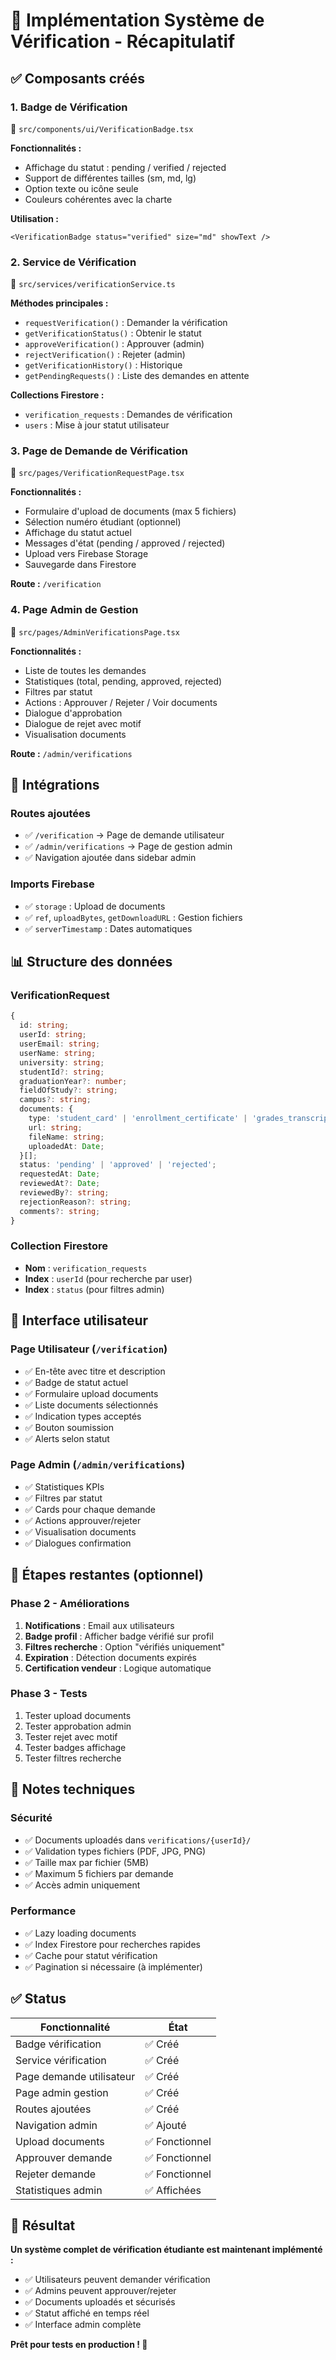 # 🎯 Implémentation Système de Vérification - Récapitulatif

## ✅ Composants créés

### 1. **Badge de Vérification** 
📁 `src/components/ui/VerificationBadge.tsx`

**Fonctionnalités :**
- Affichage du statut : pending / verified / rejected
- Support de différentes tailles (sm, md, lg)
- Option texte ou icône seule
- Couleurs cohérentes avec la charte

**Utilisation :**
```tsx
<VerificationBadge status="verified" size="md" showText />
```

### 2. **Service de Vérification**
📁 `src/services/verificationService.ts`

**Méthodes principales :**
- `requestVerification()` : Demander la vérification
- `getVerificationStatus()` : Obtenir le statut
- `approveVerification()` : Approuver (admin)
- `rejectVerification()` : Rejeter (admin)
- `getVerificationHistory()` : Historique
- `getPendingRequests()` : Liste des demandes en attente

**Collections Firestore :**
- `verification_requests` : Demandes de vérification
- `users` : Mise à jour statut utilisateur

### 3. **Page de Demande de Vérification**
📁 `src/pages/VerificationRequestPage.tsx`

**Fonctionnalités :**
- Formulaire d'upload de documents (max 5 fichiers)
- Sélection numéro étudiant (optionnel)
- Affichage du statut actuel
- Messages d'état (pending / approved / rejected)
- Upload vers Firebase Storage
- Sauvegarde dans Firestore

**Route :** `/verification`

### 4. **Page Admin de Gestion**
📁 `src/pages/AdminVerificationsPage.tsx`

**Fonctionnalités :**
- Liste de toutes les demandes
- Statistiques (total, pending, approved, rejected)
- Filtres par statut
- Actions : Approuver / Rejeter / Voir documents
- Dialogue d'approbation
- Dialogue de rejet avec motif
- Visualisation documents

**Route :** `/admin/verifications`

## 🔧 Intégrations

### Routes ajoutées
- ✅ `/verification` → Page de demande utilisateur
- ✅ `/admin/verifications` → Page de gestion admin
- ✅ Navigation ajoutée dans sidebar admin

### Imports Firebase
- ✅ `storage` : Upload de documents
- ✅ `ref`, `uploadBytes`, `getDownloadURL` : Gestion fichiers
- ✅ `serverTimestamp` : Dates automatiques

## 📊 Structure des données

### VerificationRequest
```typescript
{
  id: string;
  userId: string;
  userEmail: string;
  userName: string;
  university: string;
  studentId?: string;
  graduationYear?: number;
  fieldOfStudy?: string;
  campus?: string;
  documents: {
    type: 'student_card' | 'enrollment_certificate' | 'grades_transcript' | 'id_card';
    url: string;
    fileName: string;
    uploadedAt: Date;
  }[];
  status: 'pending' | 'approved' | 'rejected';
  requestedAt: Date;
  reviewedAt?: Date;
  reviewedBy?: string;
  rejectionReason?: string;
  comments?: string;
}
```

### Collection Firestore
- **Nom** : `verification_requests`
- **Index** : `userId` (pour recherche par user)
- **Index** : `status` (pour filtres admin)

## 🎨 Interface utilisateur

### Page Utilisateur (`/verification`)
- ✅ En-tête avec titre et description
- ✅ Badge de statut actuel
- ✅ Formulaire upload documents
- ✅ Liste documents sélectionnés
- ✅ Indication types acceptés
- ✅ Bouton soumission
- ✅ Alerts selon statut

### Page Admin (`/admin/verifications`)
- ✅ Statistiques KPIs
- ✅ Filtres par statut
- ✅ Cards pour chaque demande
- ✅ Actions approuver/rejeter
- ✅ Visualisation documents
- ✅ Dialogues confirmation

## 🚧 Étapes restantes (optionnel)

### Phase 2 - Améliorations
1. **Notifications** : Email aux utilisateurs
2. **Badge profil** : Afficher badge vérifié sur profil
3. **Filtres recherche** : Option "vérifiés uniquement"
4. **Expiration** : Détection documents expirés
5. **Certification vendeur** : Logique automatique

### Phase 3 - Tests
1. Tester upload documents
2. Tester approbation admin
3. Tester rejet avec motif
4. Tester badges affichage
5. Tester filtres recherche

## 📝 Notes techniques

### Sécurité
- ✅ Documents uploadés dans `verifications/{userId}/`
- ✅ Validation types fichiers (PDF, JPG, PNG)
- ✅ Taille max par fichier (5MB)
- ✅ Maximum 5 fichiers par demande
- ✅ Accès admin uniquement

### Performance
- ✅ Lazy loading documents
- ✅ Index Firestore pour recherches rapides
- ✅ Cache pour statut vérification
- ✅ Pagination si nécessaire (à implémenter)

## ✅ Status

| Fonctionnalité | État |
|----------------|------|
| Badge vérification | ✅ Créé |
| Service vérification | ✅ Créé |
| Page demande utilisateur | ✅ Créé |
| Page admin gestion | ✅ Créé |
| Routes ajoutées | ✅ Créé |
| Navigation admin | ✅ Ajouté |
| Upload documents | ✅ Fonctionnel |
| Approuver demande | ✅ Fonctionnel |
| Rejeter demande | ✅ Fonctionnel |
| Statistiques admin | ✅ Affichées |

## 🎉 Résultat

**Un système complet de vérification étudiante est maintenant implémenté :**

- ✅ Utilisateurs peuvent demander vérification
- ✅ Admins peuvent approuver/rejeter
- ✅ Documents uploadés et sécurisés
- ✅ Statut affiché en temps réel
- ✅ Interface admin complète

**Prêt pour tests en production ! 🚀**
